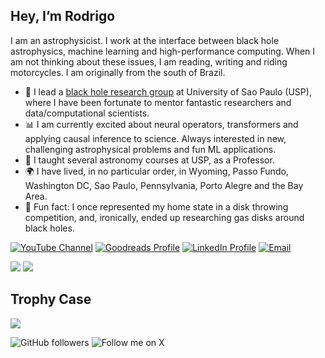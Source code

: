 ## Hey, I’m Rodrigo

I am an astrophysicist. I work at the interface between black hole astrophysics, machine learning and high-performance computing. When I am not thinking about these issues, I am reading, writing and riding motorcycles. I am originally from the south of Brazil.

- 👥 I lead a [black hole research group](https://blackholegroup.org) at University of Sao Paulo (USP), where I have been fortunate to mentor fantastic researchers and data/computational scientists.
- 📊 I am currently excited about neural operators, transformers and applying causal inference to science. Always interested in new, challenging astrophysical problems and fun ML applications.
- 🌠 I taught several astronomy courses at USP, as a Professor.
- 🌍 I have lived, in no particular order, in Wyoming, Passo Fundo, Washington DC, Sao Paulo, Pennsylvania, Porto Alegre and the Bay Area. 
- 🥏 Fun fact: I once represented my home state in a disk throwing competition, and, ironically, ended up researching gas disks around black holes.

[![YouTube Channel](https://img.shields.io/badge/YouTube-FF0000?style=flat-square&logo=youtube&logoColor=white)](http://www.youtube.com/@RodrigoNemmendaSilva)
[![Goodreads Profile](https://img.shields.io/badge/Goodreads-372213?style=flat-square&logo=goodreads&logoColor=white)](https://www.goodreads.com/user/show/23648829-rodrigo-nemmen)
[![LinkedIn Profile](https://img.shields.io/badge/LinkedIn-0A66C2?style=flat-square&logo=linkedin&logoColor=white)](https://www.linkedin.com/in/nemmen)
[![Email](https://img.shields.io/badge/Email-D14836?style=flat-square&logo=gmail&logoColor=white)](mailto:lullaby.utmost_0y@icloud.com)

![](https://github-readme-stats.vercel.app/api?username=rsnemmen&show_icons=true&theme=radical)
![](https://github-readme-stats.vercel.app/api/top-langs/?username=rsnemmen&layout=compact&theme=radical)

## Trophy Case

![](https://github-profile-trophy.vercel.app/?username=rsnemmen&theme=radical)


![GitHub followers](https://img.shields.io/github/followers/rsnemmen?style=social)
![Follow me on X](https://img.shields.io/twitter/follow/nemmen?style=social)
